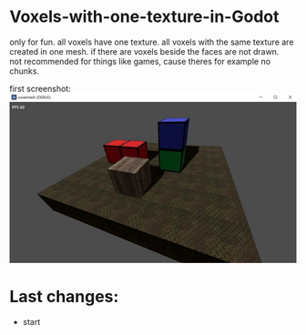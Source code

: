 # Voxels-with-one-texture-in-Godot
only for fun. all voxels have one texture. all voxels with the same texture are created in one mesh. if there are voxels beside the faces are not drawn.   
not recommended for things like games, cause theres for example no chunks.  

first screenshot:    
![Pic1](screenshot1.JPG)
     
  
# Last changes:    
- start    
